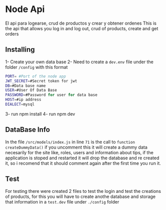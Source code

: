 # Node Api
El api para logearse, crud de productos y crear y obtener ordenes
This is the api that allows you log in and log out, crud of products, create and get orders

## Installing

1- Create your own  data base 
2- Need to create a `dev.env` file under the folder `/config` with this format

```bash
PORT= #Port of the node app
JWT_SECRET=#Secret token for jwt
DB=#Data base name
USER=#User Of Data Base
PASSWORD=#Password for user for data base
HOST=#ip address
DIALECT=mysql
```

3- run npm install
4- run npm dev

## DataBase Info

In the file `/src/models/index.js` in line `71` is the call to `function createDummyData()` if you uncomment this it will create a dummy data necesarily for the site like, roles, users and information about tips, if the application is stoped and restarted it will drop the database and re created it, so i recomend that it should comment again after the first time you run it.

## Test

For testing there were created 2 files to test the login and test the creations of products, for this you will have to create anothe database and storage that information in a `test.dev` file under `./config` folder
